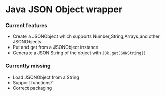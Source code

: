 # Java JSON Object wrapper

### Current features
- Create a JSONObject which supports Number,String,Arrays,and other JSONObjects.
- Put and get from a JSONObject instance
- Generate a JSON String of the object with `JOk.getJSONString()`

### Currently missing
- Load JSONObject from a String
- Support functions?
- Correct packaging
